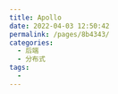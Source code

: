 ```yaml
---
title: Apollo
date: 2022-04-03 12:50:42
permalink: /pages/8b4343/
categories:
  - 后端
  - 分布式
tags:
  - 
---
```

